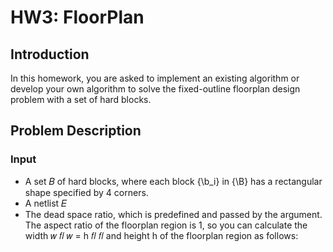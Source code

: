# HW3: FloorPlan
## Introduction
In this homework, you are asked to implement an existing algorithm or develop your own algorithm to solve the fixed-outline floorplan design problem with a set of hard blocks.

## Problem Description
### Input
- A set 𝐵 of hard blocks, where each block {\b_i} in {\B} has a rectangular shape specified by 4 corners.
- A netlist 𝐸
- The dead space ratio, which is predefined and passed by the argument. The aspect ratio of the floorplan region is 1, so you can calculate the width 𝑤 𝑓𝑙
𝑤 = h 𝑓𝑙 𝑓𝑙
and height h of the floorplan region as follows:
